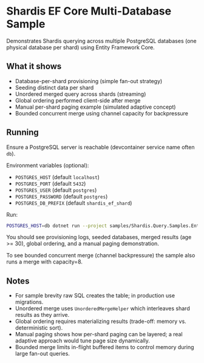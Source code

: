 # Shardis EF Core Multi-Database Sample

Demonstrates Shardis querying across multiple PostgreSQL databases (one physical database per shard) using Entity Framework Core.

## What it shows

* Database-per-shard provisioning (simple fan-out strategy)
* Seeding distinct data per shard
* Unordered merged query across shards (streaming)
* Global ordering performed client-side after merge
* Manual per-shard paging example (simulated adaptive concept)
* Bounded concurrent merge using channel capacity for backpressure

## Running

Ensure a PostgreSQL server is reachable (devcontainer service name often `db`).

Environment variables (optional):

* `POSTGRES_HOST` (default `localhost`)
* `POSTGRES_PORT` (default `5432`)
* `POSTGRES_USER` (default `postgres`)
* `POSTGRES_PASSWORD` (default `postgres`)
* `POSTGRES_DB_PREFIX` (default `shardis_ef_shard`)

Run:

```bash
POSTGRES_HOST=db dotnet run --project samples/Shardis.Query.Samples.EntityFrameworkCore
```

You should see provisioning logs, seeded databases, merged results (age >= 30), global ordering, and a manual paging demonstration.

To see bounded concurrent merge (channel backpressure) the sample also runs a merge with capacity=8.

## Notes

* For sample brevity raw SQL creates the table; in production use migrations.
* Unordered merge uses `UnorderedMergeHelper` which interleaves shard results as they arrive.
* Global ordering requires materializing results (trade-off: memory vs. deterministic sort).
* Manual paging shows how per-shard paging can be layered; a real adaptive approach would tune page size dynamically.
* Bounded merge limits in-flight buffered items to control memory during large fan-out queries.
